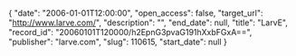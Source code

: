 {
  "date": "2006-01-01T12:00:00", 
  "open_access": false, 
  "target_url": "http://www.larve.com/", 
  "description": "", 
  "end_date": null, 
  "title": "LarvE", 
  "record_id": "20060101T120000/h2EpnG3pvaG191hXxbFGxA==", 
  "publisher": "larve.com", 
  "slug": 110615, 
  "start_date": null
}

